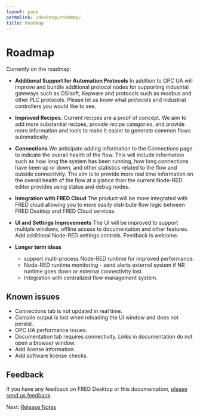 ```yaml
---
layout: page
permalink: /desktop/roadmap/
title: Roadmap
---
```

# Roadmap

Currently on the roadmap:

* **Additional Support for Automation Protocols** In addition to OPC UA will improve and bundle additional protocol nodes for supporting industrial gateways such as OSIsoft, Kepware and protocols such as modbus and other PLC protocols.  Please let us know what protocols and industrial controllers you would like to see.

* **Improved Recipes.** Current recipes are a proof of concept.  We aim to add more substantial recipes, provide recipe categories, and provide more information and tools to make it easier to generate common flows automatically.

* **Connections**  We anticipate adding information to the Connections page to indicate the overall health of the flow.  This will include information such as how long the system has been running, how long connections have been up or down, and other
statistics related to the flow and outside connectivity.  The aim is to provide more real time information on the overall health of the flow at a glance than the current Node-RED editor provides using status and debug nodes.

* **Integration with FRED Cloud** The product will be more integrated with FRED cloud allowing you to more easily distribute flow logic between FRED Desktop and FRED Cloud services.

* **UI and Settings Improvements**  The UI will be improved to support multiple windows, offline access to documentation and other features.  Add additional Node-RED settings controls.  Feedback is welcome.

* **Longer term ideas**
  * support multi-process Node-RED runtime for improved performance.
  * Node-RED runtime monitoring - send alerts external system if NR runtime goes down or external connectivity lost.
  * Integration with centralized flow management system.

## Known issues

* Connections tab is not updated in real time.
* Console output is lost when reloading the UI window and does not persist.
* OPC UA performance issues.
* Documentation tab requires connectivity. Links in documentation do not open a browser window.
* Add license information.
* Add software license checks.

## Feedback

If you have any feedback on FRED Desktop or this documentation, [please send us feedback](mailto:info@sensetecnic.com).

Next: [Release Notes](/desktop/release)